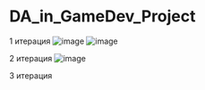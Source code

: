 # DA_in_GameDev_Project

1 итерация
![image](https://github.com/AlinaBasyrova/DA_in_GameDev_Project/assets/129521982/f4581bcd-3a6f-4519-9932-ac0409507765)
![image](https://github.com/AlinaBasyrova/DA_in_GameDev_Project/assets/129521982/2c3a5f4d-f831-42f7-876e-27e31d696c00)

2 итерация
![image](https://github.com/AlinaBasyrova/DA_in_GameDev_Project/assets/129521982/063a1baf-eaa6-4e01-bdfb-a126c08e61d8)

3 итерация


